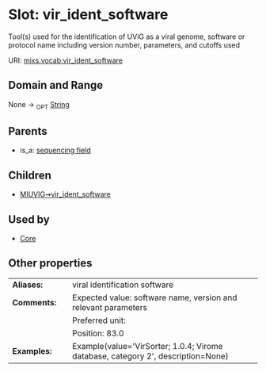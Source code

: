 
# Slot: vir_ident_software


Tool(s) used for the identification of UViG as a viral genome, software or protocol name including version number, parameters, and cutoffs used

URI: [mixs.vocab:vir_ident_software](https://w3id.org/mixs/vocab/vir_ident_software)


## Domain and Range

None ->  <sub>OPT</sub> [String](types/String.md)

## Parents

 *  is_a: [sequencing field](sequencing_field.md)

## Children

 *  [MIUVIG➞vir_ident_software](MIUVIG_vir_ident_software.md)

## Used by

 * [Core](Core.md)

## Other properties

|  |  |  |
| --- | --- | --- |
| **Aliases:** | | viral identification software |
| **Comments:** | | Expected value: software name, version and relevant parameters |
|  | | Preferred unit:  |
|  | | Position: 83.0 |
| **Examples:** | | Example(value='VirSorter; 1.0.4; Virome database, category 2', description=None) |

